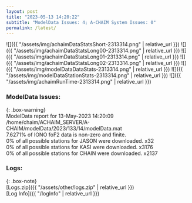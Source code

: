 ```yaml
---
layout: post
title: "2023-05-13 14:20:22"
subtitle: "ModelData Issues: 4; A-CHAIM System Issues: 0"
permalink: /latest/
---
```


![]({{ "/assets/img/achaimDataStatsShort-2313314.png" | relative_url }})
![]({{ "/assets/img/achaimDataStatsLong00-2313314.png" | relative_url }})
![]({{ "/assets/img/achaimDataStatsLong01-2313314.png" | relative_url }})
![]({{ "/assets/img/achaimDataStatsLong02-2313314.png" | relative_url }})
![]({{ "/assets/img/modelDataDataStats-2313314.png" | relative_url }})
![]({{ "/assets/img/modelDataStationStats-2313314.png" | relative_url }})
![]({{ "/assets/img/achaimRunTime-2313314.png" | relative_url }})


### ModelData Issues:  
  
{: .box-warning}  
 ModelData report for 13-May-2023 14:20:09   
 /home/chaim/ACHAIM_SERVER/A-CHAIM/modelData/2023/133/14/modelData.mat   
 7.6271% of IONO foF2 data is non-zero and finite.   
 0% of all possible stations for JASON were downloaded. x32   
 0% of all possible stations for KASI were downloaded. x3176   
 0% of all possible stations for CHAIN were downloaded. x2137   
  


### Logs:  
  
{: .box-note}  
[Logs.zip]({{ "/assets/other/logs.zip" | relative_url }})  
[Log Info]({{ "/logInfo" | relative_url }})  
